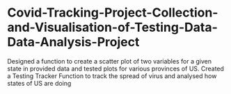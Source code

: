 # Covid-Tracking-Project-Collection-and-Visualisation-of-Testing-Data-Data-Analysis-Project
Designed a function to create a scatter plot of two variables for a given state in provided data and tested plots for various provinces of US. Created a Testing Tracker Function to track the spread of virus and analysed how states of US are doing

